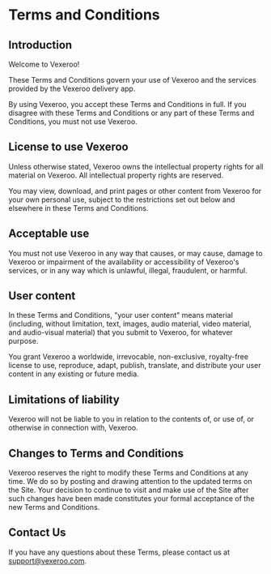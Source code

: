 # Terms and Conditions

## Introduction

Welcome to Vexeroo!

These Terms and Conditions govern your use of Vexeroo and the services provided by the Vexeroo delivery app.

By using Vexeroo, you accept these Terms and Conditions in full. If you disagree with these Terms and Conditions or any part of these Terms and Conditions, you must not use Vexeroo.

## License to use Vexeroo

Unless otherwise stated, Vexeroo owns the intellectual property rights for all material on Vexeroo. All intellectual property rights are reserved.

You may view, download, and print pages or other content from Vexeroo for your own personal use, subject to the restrictions set out below and elsewhere in these Terms and Conditions.

## Acceptable use

You must not use Vexeroo in any way that causes, or may cause, damage to Vexeroo or impairment of the availability or accessibility of Vexeroo's services, or in any way which is unlawful, illegal, fraudulent, or harmful.

## User content

In these Terms and Conditions, "your user content" means material (including, without limitation, text, images, audio material, video material, and audio-visual material) that you submit to Vexeroo, for whatever purpose.

You grant Vexeroo a worldwide, irrevocable, non-exclusive, royalty-free license to use, reproduce, adapt, publish, translate, and distribute your user content in any existing or future media.

## Limitations of liability

Vexeroo will not be liable to you in relation to the contents of, or use of, or otherwise in connection with, Vexeroo.

## Changes to Terms and Conditions

Vexeroo reserves the right to modify these Terms and Conditions at any time. We do so by posting and drawing attention to the updated terms on the Site. Your decision to continue to visit and make use of the Site after such changes have been made constitutes your formal acceptance of the new Terms and Conditions.

## Contact Us

If you have any questions about these Terms, please contact us at [support@vexeroo.com](mailto:Official-support@bainaryglobe.com).
